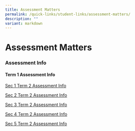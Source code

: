 ```yaml
---
title: Assessment Matters
permalink: /quick-links/student-links/assessment-matters/
description: ""
variant: markdown
---
```

Assessment Matters
============

### Assessment Info

#### Term 1 Assessment Info

[Sec 1 Term 2 Assessment Info](/files/Sec_1_Term_2_Assessment_Information.pdf)

[Sec 2 Term 2 Assessment Info](/files/Sec_2_Term_2_Assessment_Information.pdf)

[Sec 3 Term 2 Assessment Info](/files/Sec_3_Term_2_Assessment_Information.pdf)

[Sec 4 Term 2 Assessment Info](/files/Sec_4_Term_2_Assessment_Information.pdf)

[Sec 5 Term 2 Assessment Info](/files/Sec_5_Term_2_Assessment_Information_1.pdf)



